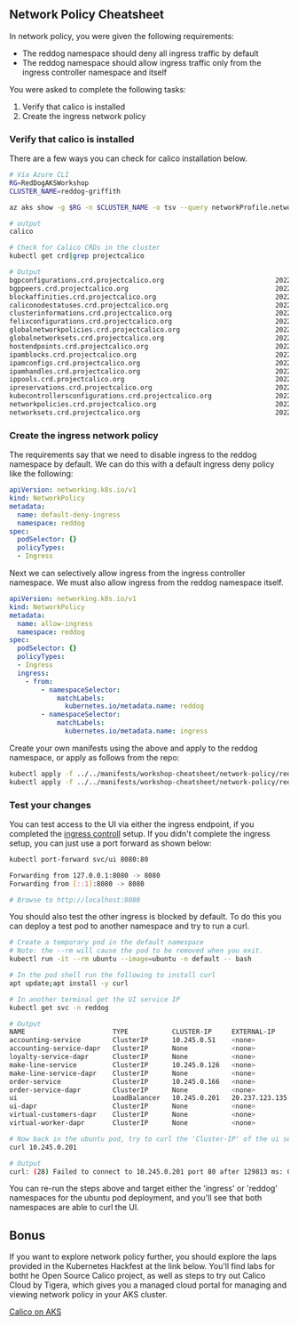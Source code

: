 ## Network Policy Cheatsheet

In network policy, you were given the following requirements:

* The reddog namespace should deny all ingress traffic by default
* The reddog namespace should allow ingress traffic only from the ingress controller namespace and itself

You were asked to complete the following tasks:

1. Verify that calico is installed
2. Create the ingress network policy


### Verify that calico is installed

There are a few ways you can check for calico installation below.

```bash
# Via Azure CLI
RG=RedDogAKSWorkshop
CLUSTER_NAME=reddog-griffith

az aks show -g $RG -n $CLUSTER_NAME -o tsv --query networkProfile.networkPolicy

# output
calico

# Check for Calico CRDs in the cluster
kubectl get crd|grep projectcalico

# Output
bgpconfigurations.crd.projectcalico.org                            2022-08-08T20:16:45Z
bgppeers.crd.projectcalico.org                                     2022-08-08T20:16:45Z
blockaffinities.crd.projectcalico.org                              2022-08-08T20:16:45Z
caliconodestatuses.crd.projectcalico.org                           2022-08-08T20:16:45Z
clusterinformations.crd.projectcalico.org                          2022-08-08T20:16:45Z
felixconfigurations.crd.projectcalico.org                          2022-08-08T20:16:45Z
globalnetworkpolicies.crd.projectcalico.org                        2022-08-08T20:16:45Z
globalnetworksets.crd.projectcalico.org                            2022-08-08T20:16:45Z
hostendpoints.crd.projectcalico.org                                2022-08-08T20:16:45Z
ipamblocks.crd.projectcalico.org                                   2022-08-08T20:16:45Z
ipamconfigs.crd.projectcalico.org                                  2022-08-08T20:16:45Z
ipamhandles.crd.projectcalico.org                                  2022-08-08T20:16:45Z
ippools.crd.projectcalico.org                                      2022-08-08T20:16:45Z
ipreservations.crd.projectcalico.org                               2022-08-08T20:16:45Z
kubecontrollersconfigurations.crd.projectcalico.org                2022-08-08T20:16:45Z
networkpolicies.crd.projectcalico.org                              2022-08-08T20:16:45Z
networksets.crd.projectcalico.org                                  2022-08-08T20:16:45Z
```

### Create the ingress network policy

The requirements say that we need to disable ingress to the reddog namespace by default. We can do this with a default ingress deny policy like the following:

```yaml
apiVersion: networking.k8s.io/v1
kind: NetworkPolicy
metadata:
  name: default-deny-ingress
  namespace: reddog
spec:
  podSelector: {}
  policyTypes:
  - Ingress
```

Next we can selectively allow ingress from the ingress controller namespace. We must also allow ingress from the reddog namespace itself.

```yaml
apiVersion: networking.k8s.io/v1
kind: NetworkPolicy
metadata:
  name: allow-ingress
  namespace: reddog
spec:
  podSelector: {}
  policyTypes:
  - Ingress
  ingress:
    - from:
        - namespaceSelector:
            matchLabels:
              kubernetes.io/metadata.name: reddog
        - namespaceSelector:
            matchLabels:
              kubernetes.io/metadata.name: ingress
```

Create your own manifests using the above and apply to the reddog namespace, or apply as follows from the repo:

```bash
kubectl apply -f ../../manifests/workshop-cheatsheet/network-policy/reddog-default-deny-ingress.yaml
kubectl apply -f ../../manifests/workshop-cheatsheet/network-policy/reddog-ns-allow.yaml
```

### Test your changes

You can test access to the UI via either the ingress endpoint, if you completed the [ingress controll](ingress-cheatsheet.md) setup. If you didn't complete the ingress setup, you can just use a port forward as shown below:

```bash
kubectl port-forward svc/ui 8080:80

Forwarding from 127.0.0.1:8080 -> 8080
Forwarding from [::1]:8080 -> 8080

# Browse to http://localhost:8080
```

You should also test the other ingress is blocked by default. To do this you can deploy a test pod to another namespace and try to run a curl.

```bash
# Create a temporary pod in the default namespace
# Note: the --rm will cause the pod to be removed when you exit. 
kubectl run -it --rm ubuntu --image=ubuntu -n default -- bash

# In the pod shell run the following to install curl
apt update;apt install -y curl

# In another terminal get the UI service IP
kubectl get svc -n reddog

# Output
NAME                      TYPE           CLUSTER-IP     EXTERNAL-IP      PORT(S)                               AGE
accounting-service        ClusterIP      10.245.0.51    <none>           8083/TCP                              25h
accounting-service-dapr   ClusterIP      None           <none>           80/TCP,50001/TCP,50002/TCP,9090/TCP   44h
loyalty-service-dapr      ClusterIP      None           <none>           80/TCP,50001/TCP,50002/TCP,9090/TCP   44h
make-line-service         ClusterIP      10.245.0.126   <none>           8082/TCP                              25h
make-line-service-dapr    ClusterIP      None           <none>           80/TCP,50001/TCP,50002/TCP,9090/TCP   44h
order-service             ClusterIP      10.245.0.166   <none>           8081/TCP                              25h
order-service-dapr        ClusterIP      None           <none>           80/TCP,50001/TCP,50002/TCP,9090/TCP   44h
ui                        LoadBalancer   10.245.0.201   20.237.123.135   80:31828/TCP                          25h
ui-dapr                   ClusterIP      None           <none>           80/TCP,50001/TCP,50002/TCP,9090/TCP   44h
virtual-customers-dapr    ClusterIP      None           <none>           80/TCP,50001/TCP,50002/TCP,9090/TCP   44h
virtual-worker-dapr       ClusterIP      None           <none>           80/TCP,50001/TCP,50002/TCP,9090/TCP   44h

# Now back in the ubuntu pod, try to curl the 'Cluster-IP' of the ui service
curl 10.245.0.201

# Output
curl: (28) Failed to connect to 10.245.0.201 port 80 after 129813 ms: Connection timed out
```

You can re-run the steps above and target either the 'ingress' or 'reddog' namespaces for the ubuntu pod deployment, and you'll see that both namespaces are able to curl the UI.


## Bonus

If you want to explore network policy further, you should explore the laps provided in the Kubernetes Hackfest at the link below. You'll find labs for botht he Open Source Calico project, as well as steps to try out Calico Cloud by Tigera, which gives you a managed cloud portal for managing and viewing network policy in your AKS cluster.

[Calico on AKS](https://github.com/Azure/kubernetes-hackfest/blob/master/labs/networking/calico-lab-exercise/README.md)



